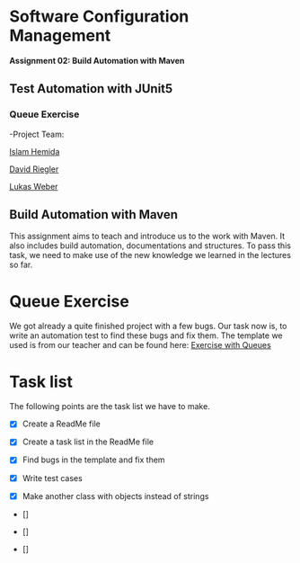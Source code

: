 # Software Configuration Management #

**Assignment 02: Build Automation with Maven**

## Test Automation with JUnit5 ##

### Queue Exercise ###

-Project Team:

[Islam Hemida](https://github.com/Islam-Hemida)

[David Riegler](https://github.com/RegalFenster)

[Lukas Weber](https://github.com/iamWebLuk)

## Build Automation with Maven ##
This assignment aims to teach and introduce us to the work with Maven. It also includes build automation, documentations and structures. To pass this task, we need to make use of the new knowledge we learned in the lectures so far.

# Queue Exercise #

We got already a quite finished project with a few bugs. Our task now is, to write an automation test to find these bugs and fix them. The template we used is from our teacher and can be found here: [Exercise with Queues](https://github.com/michaelulm/software-configuration-management/tree/master/test-automation/junit5/Queue)

# Task list #

The following points are the task list we have to make.

- [x] Create a ReadMe file

- [x] Create a task list in the ReadMe file

- [x] Find bugs in the template and fix them

- [x] Write test cases

- [x] Make another class with objects instead of strings

- []

- []

- []
